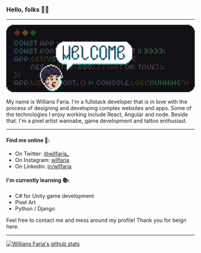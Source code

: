 ### Hello, folks 👋🏼

---

![Banner with "Welcome" written in pixel art](https://github.com/wllfaria/wllfaria/blob/master/.github/assets/heading.png)

My name is Willians Faria. I'm a fullstack developer that is in love with the process of designing and developing complex websites and apps. Some of the technologies I enjoy working include React, Angular and node. Beside that. I'm a pixel artist wannabe, game development and tattoo enthusiast.

---

#### Find me online 🔎:

- On Twitter: [@wllfaria\_](https://twitter.com/wllfaria_)
- On Instagram: [wllfaria](https://instagram.com/wllfaria)
- On Linkedin: [in/wllfaria](https://linkedin.com/in/wllfaria)

#### I'm currently learning 📚:

- C# for Unity game development
- Pixel Art
- Python / Django

Feel free to contact me and mess around my profile! Thank you for beign here.

---

[![Willians Faria's github stats](https://github-readme-stats.vercel.app/api?username=wllfaria)](https://github.com/wllfaria)
